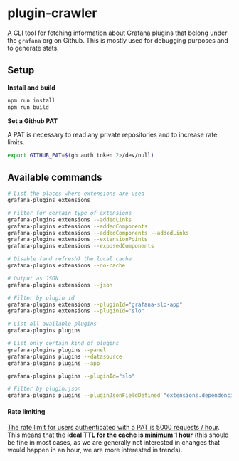 # plugin-crawler

A CLI tool for fetching information about Grafana plugins that belong under the `grafana` org on Github. This is mostly used for debugging purposes and to generate stats.

## Setup

**Install and build**

```bash
npm run install
npm run build
```

**Set a Github PAT**

A PAT is necessary to read any private repositories and to increase rate limits.

```bash
export GITHUB_PAT=$(gh auth token 2>/dev/null)
```

## Available commands

```bash
# List the places where extensions are used
grafana-plugins extensions

# Filter for certain type of extensions
grafana-plugins extensions --addedLinks
grafana-plugins extensions --addedComponents
grafana-plugins extensions --addedComponents --addedLinks
grafana-plugins extensions --extensionPoints
grafana-plugins extensions --exposedComponents

# Disable (and refresh) the local cache
grafana-plugins extensions --no-cache

# Output as JSON
grafana-plugins extensions --json

# Filter by plugin id
grafana-plugins extensions --pluginId="grafana-slo-app"
grafana-plugins extensions --pluginId="slo"

# List all available plugins
grafana-plugins plugins

# List only certain kind of plugins
grafana-plugins plugins --panel
grafana-plugins plugins --datasource
grafana-plugins plugins --app

grafana-plugins plugins --pluginId="slo"

# Filter by plugin.json
grafana-plugins plugins --pluginJsonFieldDefined "extensions.dependencies"
```

#### Rate limiting

[The rate limit for users authenticated with a PAT is 5000 requests / hour](https://docs.github.com/en/rest/using-the-rest-api/rate-limits-for-the-rest-api?apiVersion=2022-11-28#primary-rate-limit-for-authenticated-users). This means that the **ideal TTL for the cache is minimum 1 hour** (this should be fine in most cases, as we are generally not interested in changes that would happen in an hour, we are more interested in trends).
